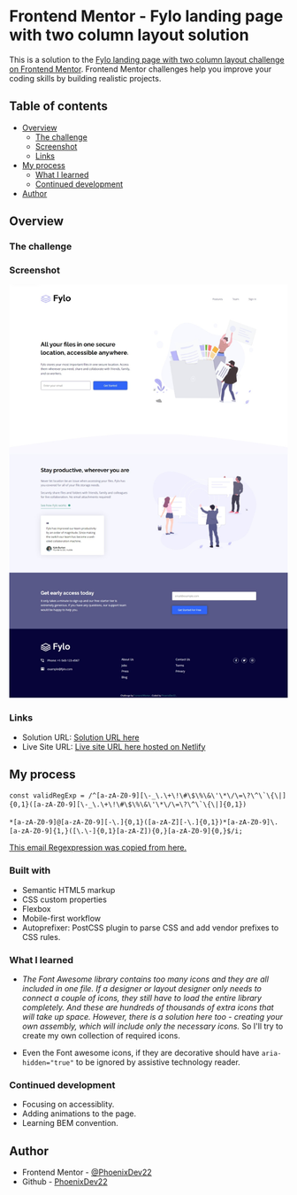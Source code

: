 # Frontend Mentor - Fylo landing page with two column layout solution

This is a solution to the [Fylo landing page with two column layout challenge on Frontend Mentor](https://www.frontendmentor.io/challenges/fylo-landing-page-with-two-column-layout-5ca5ef041e82137ec91a50f5). Frontend Mentor challenges help you improve your coding skills by building realistic projects. 


## Table of contents

- [Overview](#overview)
  - [The challenge](#the-challenge)
  - [Screenshot](#screenshot)
  - [Links](#links)
- [My process](#my-process)
  - [What I learned](#what-i-learned)
  - [Continued development](#continued-development)
- [Author](#author)




## Overview

### The challenge



### Screenshot

![](images/fylo-web-capture.jpeg)

### Links

- Solution URL: [Solution URL here](https://github.com/PhoenixDev22/Frontend-Mentor-Fylo-landing-page-with-two-column-layout)
- Live Site URL: [Live site URL here hosted on Netlify](https://fylo-landing-page-phoenixdev22.netlify.app/)

## My process

```
const validRegExp = /^[a-zA-Z0-9][\-_\.\+\!\#\$\%\&\'\*\/\=\?\^\`\{\|]{0,1}([a-zA-Z0-9][\-_\.\+\!\#\$\%\&\'\*\/\=\?\^\`\{\|]{0,1})

*[a-zA-Z0-9]@[a-zA-Z0-9][-\.]{0,1}([a-zA-Z][-\.]{0,1})*[a-zA-Z0-9]\.[a-zA-Z0-9]{1,}([\.\-]{0,1}[a-zA-Z]){0,}[a-zA-Z0-9]{0,}$/i;

```

[This email Regexpression was copied from here.](https://herewecode.io/blog/email-validation-javascript/#:~:text=The%20most%20common%20way%20to%20validate%20an%20email,an%20email%20is%20a%20string%20following%20this%20format%3A)




### Built with

- Semantic HTML5 markup
- CSS custom properties
- Flexbox
- Mobile-first workflow
- Autoprefixer: PostCSS plugin to parse CSS and add vendor prefixes to CSS rules.


### What I learned

- *The Font Awesome library contains too many icons and they are all included in one file. If a designer or layout designer only needs to connect a couple of icons, they still have to load the entire library completely. And these are hundreds of thousands of extra icons that will take up space. However, there is a solution here too - creating your own assembly, which will include only the necessary icons.* So I'll try to create my own collection of required icons.

- Even the Font awesome icons,  if they are decorative should have ``aria-hidden="true"`` to be ignored by assistive technology reader.


### Continued development

- Focusing on accessiblity. 
- Adding animations to the page.
- Learning BEM convention.


## Author

- Frontend Mentor - [@PhoenixDev22](https://www.frontendmentor.io/profile/PhoenixDev22)
- Github - [PhoenixDev22](https://github.com/PhoenixDev22?tab=repositories)


